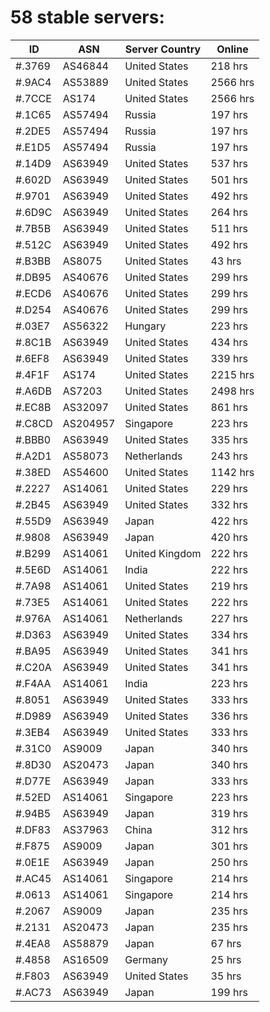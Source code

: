 # 58 stable servers:

| ID | ASN | Server Country | Online |
| ------ | ------ | ------ | ------ |
| #.3769 | AS46844 | United States | 218 hrs |
| #.9AC4 | AS53889 | United States | 2566 hrs |
| #.7CCE | AS174 | United States | 2566 hrs |
| #.1C65 | AS57494 | Russia | 197 hrs |
| #.2DE5 | AS57494 | Russia | 197 hrs |
| #.E1D5 | AS57494 | Russia | 197 hrs |
| #.14D9 | AS63949 | United States | 537 hrs |
| #.602D | AS63949 | United States | 501 hrs |
| #.9701 | AS63949 | United States | 492 hrs |
| #.6D9C | AS63949 | United States | 264 hrs |
| #.7B5B | AS63949 | United States | 511 hrs |
| #.512C | AS63949 | United States | 492 hrs |
| #.B3BB | AS8075 | United States | 43 hrs |
| #.DB95 | AS40676 | United States | 299 hrs |
| #.ECD6 | AS40676 | United States | 299 hrs |
| #.D254 | AS40676 | United States | 299 hrs |
| #.03E7 | AS56322 | Hungary | 223 hrs |
| #.8C1B | AS63949 | United States | 434 hrs |
| #.6EF8 | AS63949 | United States | 339 hrs |
| #.4F1F | AS174 | United States | 2215 hrs |
| #.A6DB | AS7203 | United States | 2498 hrs |
| #.EC8B | AS32097 | United States | 861 hrs |
| #.C8CD | AS204957 | Singapore | 223 hrs |
| #.BBB0 | AS63949 | United States | 335 hrs |
| #.A2D1 | AS58073 | Netherlands | 243 hrs |
| #.38ED | AS54600 | United States | 1142 hrs |
| #.2227 | AS14061 | United States | 229 hrs |
| #.2B45 | AS63949 | United States | 332 hrs |
| #.55D9 | AS63949 | Japan | 422 hrs |
| #.9808 | AS63949 | Japan | 420 hrs |
| #.B299 | AS14061 | United Kingdom | 222 hrs |
| #.5E6D | AS14061 | India | 222 hrs |
| #.7A98 | AS14061 | United States | 219 hrs |
| #.73E5 | AS14061 | United States | 222 hrs |
| #.976A | AS14061 | Netherlands | 227 hrs |
| #.D363 | AS63949 | United States | 334 hrs |
| #.BA95 | AS63949 | United States | 341 hrs |
| #.C20A | AS63949 | United States | 341 hrs |
| #.F4AA | AS14061 | India | 223 hrs |
| #.8051 | AS63949 | United States | 333 hrs |
| #.D989 | AS63949 | United States | 336 hrs |
| #.3EB4 | AS63949 | United States | 333 hrs |
| #.31C0 | AS9009 | Japan | 340 hrs |
| #.8D30 | AS20473 | Japan | 340 hrs |
| #.D77E | AS63949 | Japan | 333 hrs |
| #.52ED | AS14061 | Singapore | 223 hrs |
| #.94B5 | AS63949 | Japan | 319 hrs |
| #.DF83 | AS37963 | China | 312 hrs |
| #.F875 | AS9009 | Japan | 301 hrs |
| #.0E1E | AS63949 | Japan | 250 hrs |
| #.AC45 | AS14061 | Singapore | 214 hrs |
| #.0613 | AS14061 | Singapore | 214 hrs |
| #.2067 | AS9009 | Japan | 235 hrs |
| #.2131 | AS20473 | Japan | 235 hrs |
| #.4EA8 | AS58879 | Japan | 67 hrs |
| #.4858 | AS16509 | Germany | 25 hrs |
| #.F803 | AS63949 | United States | 35 hrs |
| #.AC73 | AS63949 | Japan | 199 hrs |

